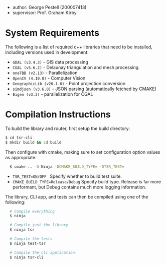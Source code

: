 - author: George Pestell (200007413)
- supervisor: Prof. Graham Kirby

# System Requirements

The following is a list of required c++ libraries that need to be installed, including versions used in development:

- `GDAL (v3.4.3)` - GIS data processing
- `CGAL (v5.6.2)` - Delaunay triangulation and mesh processing
- `oneTBB (v2.13)` - Parallelization
- `OpenCV (4.10.0)` - Computer Vision
- `GeographicLib (v26.1.0)` - Point projection conversion
- `simdjson (v3.6.0)` - JSON parsing (automatically fetched by CMAKE)
- `Eigen (v3.3)` - parallelization for CGAL

# Compilation Instructions

To build the library and router, first setup the build directory:

```bash
$ cd tsr-cli
$ mkdir build && cd build
```

Then configure with cmake, making sure to set configuration option values as appropriate:

```bash
  $ cmake .. -G Ninja -DCMAKE_BUILD_TYPE= -DTSR_TEST=
```

- `TSR_TEST=ON/OFF `
  Specify whether to build test suite.
- `CMAKE_BUILD_TYPE=Release/Debug`
  Specify build type. Release is far more performant, but Debug contains much more logging information.

The library, CLI app, and tests can then be compiled using one of the following:

```bash
  # Compile everything
  $ ninja

  # Compile just the library
  $ ninja tsr

  # Compile the tests
  $ ninja test-tsr

  # Compile the cli application
  $ ninja tsr-cli
```